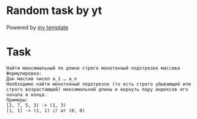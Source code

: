 # Random task by yt
Powered by [my template](https://github.com/Firewolf304/cpptemplate.git)

# Task 
```text
Найти максимальный по длине строго монотонный подотрезок массива
Формулировка:
Дан массив чисел а_1 … а_n
Необходимо найти монотонный подотрезок (то есть строго убывающий или строго возрастающий) максимальной длины и вернуть пару индексов его начала и конца.
Примеры:
[2, 7, 5, 3) -> (1, 3)
[1, 1] -> (1, 1) // or (0, 0)
```